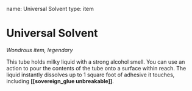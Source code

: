 name: Universal Solvent
type: item

# Universal Solvent 
_Wondrous item, legendary_ 

This tube holds milky liquid with a strong alcohol smell. You can use an action to pour the contents of the tube onto a surface within reach. The liquid instantly dissolves up to 1 square foot of adhesive it touches, including **[[sovereign_glue unbreakable]]**.